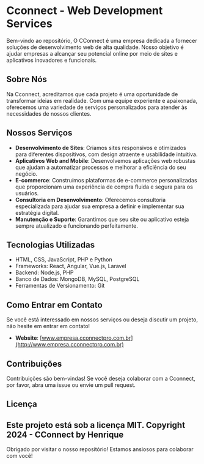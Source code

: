 # Cconnect - Web Development Services

Bem-vindo ao repositório, O CConnect é uma empresa dedicada a fornecer soluções de desenvolvimento web de alta qualidade. Nosso objetivo é ajudar empresas a alcançar seu potencial online por meio de sites e aplicativos inovadores e funcionais.

## Sobre Nós

Na Cconnect, acreditamos que cada projeto é uma oportunidade de transformar ideias em realidade. Com uma equipe experiente e apaixonada, oferecemos uma variedade de serviços personalizados para atender às necessidades de nossos clientes.

## Nossos Serviços

- **Desenvolvimento de Sites**: Criamos sites responsivos e otimizados para diferentes dispositivos, com design atraente e usabilidade intuitiva.
- **Aplicativos Web and Mobile**: Desenvolvemos aplicações web robustas que ajudam a automatizar processos e melhorar a eficiência do seu negócio.
- **E-commerce**: Construímos plataformas de e-commerce personalizadas que proporcionam uma experiência de compra fluida e segura para os usuários.
- **Consultoria em Desenvolvimento**: Oferecemos consultoria especializada para ajudar sua empresa a definir e implementar sua estratégia digital.
- **Manutenção e Suporte**: Garantimos que seu site ou aplicativo esteja sempre atualizado e funcionando perfeitamente.

## Tecnologias Utilizadas

- HTML, CSS, JavaScript, PHP e Python
- Frameworks: React, Angular, Vue.js, Laravel 
- Backend: Node.js, PHP
- Banco de Dados: MongoDB, MySQL, PostgreSQL
- Ferramentas de Versionamento: Git

## Como Entrar em Contato

Se você está interessado em nossos serviços ou deseja discutir um projeto, não hesite em entrar em contato!

- **Website**: [www.empresa.cconnectpro.com.br](http://www.empresa.cconnectpro.com.br)

## Contribuições

Contribuições são bem-vindas! Se você deseja colaborar com a Cconnect, por favor, abra uma issue ou envie um pull request.

## Licença

Este projeto está sob a licença MIT. Copyright 2024 - CConnect by Henrique
---

Obrigado por visitar o nosso repositório! Estamos ansiosos para colaborar com você!
